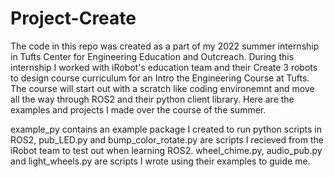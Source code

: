 # Project-Create

The code in this repo was created as a part of my 2022 summer internship in Tufts Center for Engineering Education and Outcreach. During this internship I worked with iRobot's education team and their Create 3 robots to design course curriculum for an Intro the Engineering Course at Tufts. The course will start out with a scratch like coding environemnt and move all the way through ROS2 and their python client library. Here are the examples and projects I made over the course of the summer. 


example_py contains an example package I created to run python scripts in ROS2, pub_LED.py and bump_color_rotate.py are scripts I recieved from the iRobot team to test out when learning ROS2. wheel_chime.py, audio_pub.py and light_wheels.py are scripts I wrote using their examples to guide me.
